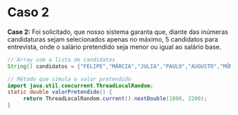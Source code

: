 # Caso 2

**Case 2:** Foi solicitado, que nosso sistema garanta que, diante das inúmeras candidaturas sejam selecionados apenas no máximo, 5 candidatos para entrevista, onde o salário pretendido seja menor ou igual ao salário base.

~~~java  
// Array com a lista de candidatos
String[] candidatos = {"FELIPE","MÁRCIA","JULIA","PAULO","AUGUSTO","MÔNICA","FABRÍCIO","MIRELA","DANIELA","JORGE"}; 
~~~

~~~java
// Método que simula o valor pretendido
import java.util.concurrent.ThreadLocalRandom;
static double valorPretendido() {
     return ThreadLocalRandom.current().nextDouble(1800, 2200);
}
~~~